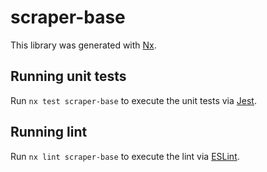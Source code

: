 # scraper-base

This library was generated with [Nx](https://nx.dev).

## Running unit tests

Run `nx test scraper-base` to execute the unit tests via [Jest](https://jestjs.io).

## Running lint

Run `nx lint scraper-base` to execute the lint via [ESLint](https://eslint.org/).
